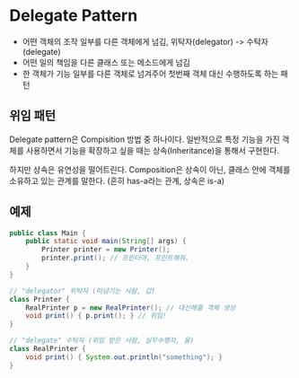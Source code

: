 Delegate Pattern
==============================

- 어떤 객체의 조작 일부를 다른 객체에게 넘김, 위탁자(delegator) -> 수탁자(delegate)
- 어떤 일의 책임을 다른 클래스 또는 메소드에게 넘김
- 한 객체가 기능 일부를 다른 객체로 넘겨주어 첫번째 객체 대신 수행하도록 하는 패턴

## 위임 패턴

Delegate pattern은 Compisition 방법 중 하나이다. 일반적으로 특정 기능을 가진 객체를 사용하면서 기능을 확장하고 싶을 때는 상속(Inheritance)을 통해서 구현한다.

하지만 상속은 유연성을 떨어트린다. Composition은 상속이 아닌, 클래스 안에 객체를 소유하고 있는 관계를 말한다. (흔히 has-a라는 관계, 상속은 is-a)

## 예제

```java
public class Main {
    public static void main(String[] args) { 
        Printer printer = new Printer();
        printer.print(); // 프린터야, 프린트해줘.
    }
}

// "delegator" 위탁자 (떠넘기는 사람, 갑)
class Printer { 
    RealPrinter p = new RealPrinter(); // 대신해줄 객체 생성
    void print() { p.print(); } // 위임!
}

// "delegate" 수탁자 (위임 받은 사람, 실무수행자, 을)
class RealPrinter { 
    void print() { System.out.println("something"); }
}
```